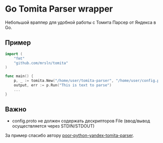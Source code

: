 Go Tomita Parser wrapper
========================

Небольшой враппер для удобной работы с Томита Парсер от Яндекса в Go.

Пример
------

```go
import (
	"fmt"
	"github.com/mrsln/tomita"
)

func main() {
	p, _ := tomita.New("/home/user/tomita-parser", "/home/user/config.proto")
	output, err := p.Run("This is text to parse")
	...
}

```

Важно
-----

- config.proto не должен содержать дескрипторов File (ввод/вывод осуществляется через STDIN/STDOUT)


За пример спасибо автору [poor-python-yandex-tomita-parser](https://github.com/vas3k/poor-python-yandex-tomita-parser).
